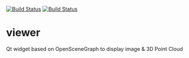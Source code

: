 [![Build Status](https://drone.io/github.com/Mizux/viewer/status.png)](https://drone.io/github.com/Mizux/viewer/latest)
[![Build Status](https://travis-ci.org/Mizux/viewer.svg?branch=master)](https://travis-ci.org/Mizux/viewer)

viewer
======
Qt widget based on OpenSceneGraph to display image &amp; 3D Point Cloud
